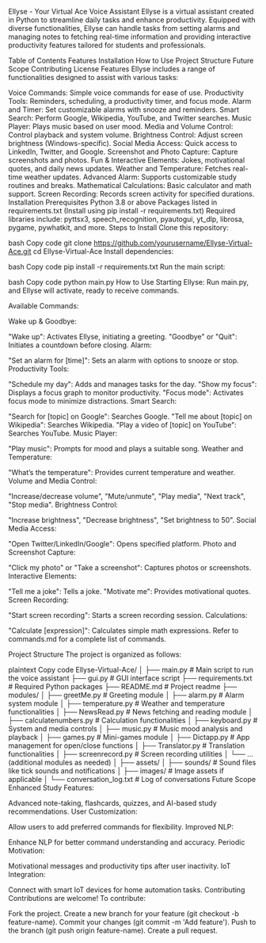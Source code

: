 Ellyse - Your Virtual Ace Voice Assistant
Ellyse is a virtual assistant created in Python to streamline daily tasks and enhance productivity. Equipped with diverse functionalities, Ellyse can handle tasks from setting alarms and managing notes to fetching real-time information and providing interactive productivity features tailored for students and professionals.

Table of Contents
Features
Installation
How to Use
Project Structure
Future Scope
Contributing
License
Features
Ellyse includes a range of functionalities designed to assist with various tasks:

Voice Commands: Simple voice commands for ease of use.
Productivity Tools: Reminders, scheduling, a productivity timer, and focus mode.
Alarm and Timer: Set customizable alarms with snooze and reminders.
Smart Search: Perform Google, Wikipedia, YouTube, and Twitter searches.
Music Player: Plays music based on user mood.
Media and Volume Control: Control playback and system volume.
Brightness Control: Adjust screen brightness (Windows-specific).
Social Media Access: Quick access to LinkedIn, Twitter, and Google.
Screenshot and Photo Capture: Capture screenshots and photos.
Fun & Interactive Elements: Jokes, motivational quotes, and daily news updates.
Weather and Temperature: Fetches real-time weather updates.
Advanced Alarm: Supports customizable study routines and breaks.
Mathematical Calculations: Basic calculator and math support.
Screen Recording: Records screen activity for specified durations.
Installation
Prerequisites
Python 3.8 or above
Packages listed in requirements.txt (Install using pip install -r requirements.txt)
Required libraries include:
pyttsx3, speech_recognition, pyautogui, yt_dlp, librosa, pygame, pywhatkit, and more.
Steps to Install
Clone this repository:

bash
Copy code
git clone https://github.com/yourusername/Ellyse-Virtual-Ace.git
cd Ellyse-Virtual-Ace
Install dependencies:

bash
Copy code
pip install -r requirements.txt
Run the main script:

bash
Copy code
python main.py
How to Use
Starting Ellyse: Run main.py, and Ellyse will activate, ready to receive commands.

Available Commands:

Wake up & Goodbye:

"Wake up": Activates Ellyse, initiating a greeting.
"Goodbye" or "Quit": Initiates a countdown before closing.
Alarm:

"Set an alarm for [time]": Sets an alarm with options to snooze or stop.
Productivity Tools:

"Schedule my day": Adds and manages tasks for the day.
"Show my focus": Displays a focus graph to monitor productivity.
"Focus mode": Activates focus mode to minimize distractions.
Smart Search:

"Search for [topic] on Google": Searches Google.
"Tell me about [topic] on Wikipedia": Searches Wikipedia.
"Play a video of [topic] on YouTube": Searches YouTube.
Music Player:

"Play music": Prompts for mood and plays a suitable song.
Weather and Temperature:

"What’s the temperature": Provides current temperature and weather.
Volume and Media Control:

"Increase/decrease volume", "Mute/unmute", "Play media", "Next track", "Stop media".
Brightness Control:

"Increase brightness", "Decrease brightness", "Set brightness to 50".
Social Media Access:

"Open Twitter/LinkedIn/Google": Opens specified platform.
Photo and Screenshot Capture:

"Click my photo" or "Take a screenshot": Captures photos or screenshots.
Interactive Elements:

"Tell me a joke": Tells a joke.
"Motivate me": Provides motivational quotes.
Screen Recording:

"Start screen recording": Starts a screen recording session.
Calculations:

"Calculate [expression]": Calculates simple math expressions.
Refer to commands.md for a complete list of commands.

Project Structure
The project is organized as follows:

plaintext
Copy code
Ellyse-Virtual-Ace/
│
├── main.py                  # Main script to run the voice assistant
├── gui.py                   # GUI interface script
├── requirements.txt         # Required Python packages
├── README.md                # Project readme
├── modules/
│   ├── greetMe.py           # Greeting module
│   ├── alarm.py             # Alarm system module
│   ├── temperature.py       # Weather and temperature functionalities
│   ├── NewsRead.py          # News fetching and reading module
│   ├── calculatenumbers.py  # Calculation functionalities
│   ├── keyboard.py          # System and media controls
│   ├── music.py             # Music mood analysis and playback
│   ├── games.py             # Mini-games module
│   ├── Dictapp.py           # App management for open/close functions
│   ├── Translator.py        # Translation functionalities
│   ├── screenrecord.py      # Screen recording utilities
│   └── ... (additional modules as needed)
│
├── assets/
│   ├── sounds/              # Sound files like tick sounds and notifications
│   ├── images/              # Image assets if applicable
│   └── conversation_log.txt # Log of conversations
Future Scope
Enhanced Study Features:

Advanced note-taking, flashcards, quizzes, and AI-based study recommendations.
User Customization:

Allow users to add preferred commands for flexibility.
Improved NLP:

Enhance NLP for better command understanding and accuracy.
Periodic Motivation:

Motivational messages and productivity tips after user inactivity.
IoT Integration:

Connect with smart IoT devices for home automation tasks.
Contributing
Contributions are welcome! To contribute:

Fork the project.
Create a new branch for your feature (git checkout -b feature-name).
Commit your changes (git commit -m 'Add feature').
Push to the branch (git push origin feature-name).
Create a pull request.
